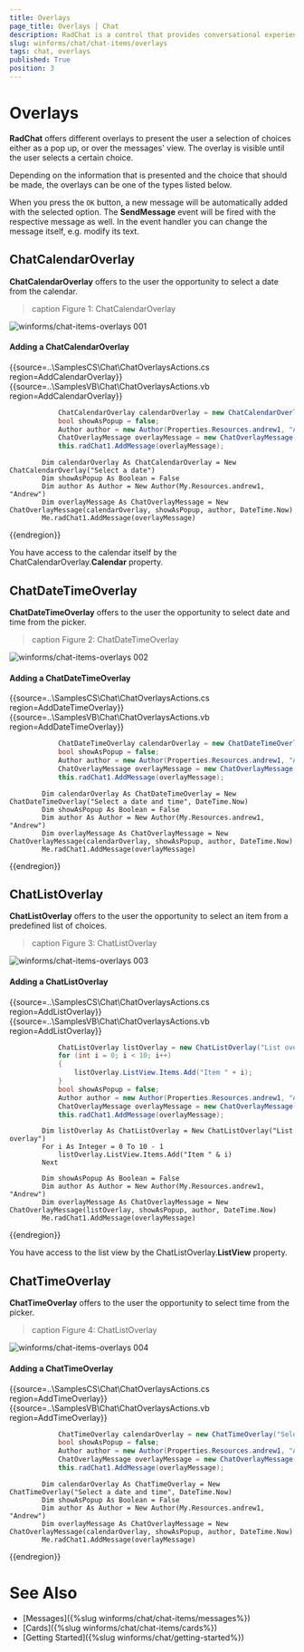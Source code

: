```yaml
---
title: Overlays
page_title: Overlays | Chat
description: RadChat is a control that provides conversational experience
slug: winforms/chat/chat-items/overlays
tags: chat, overlays
published: True
position: 3 
---
```


# Overlays

**RadChat** offers different overlays to present the user a selection of choices either as a pop up, or over the messages' view. The overlay is visible until the user selects a certain choice. 

Depending on the information that is presented and the choice that should be made, the overlays can be one of the types listed below. 

When you press the `OK` button, a new message will be automatically added with the selected option. The **SendMessage** event will be fired with the respective message as well. In the event handler you can change the message itself, e.g. modify its text.

## ChatCalendarOverlay

**ChatCalendarOverlay** offers to the user the opportunity to select a date from the calendar. 

>caption Figure 1: ChatCalendarOverlay

![winforms/chat-items-overlays 001](images/chat-items-overlays001.gif) 

#### Adding a ChatCalendarOverlay

{{source=..\SamplesCS\Chat\ChatOverlaysActions.cs region=AddCalendarOverlay}} 
{{source=..\SamplesVB\Chat\ChatOverlaysActions.vb region=AddCalendarOverlay}}

````C#
            ChatCalendarOverlay calendarOverlay = new ChatCalendarOverlay("Select a date");
            bool showAsPopup = false;
            Author author = new Author(Properties.Resources.andrew1, "Andrew");
            ChatOverlayMessage overlayMessage = new ChatOverlayMessage(calendarOverlay, showAsPopup, author, DateTime.Now);
            this.radChat1.AddMessage(overlayMessage);   

````
````VB.NET
        Dim calendarOverlay As ChatCalendarOverlay = New ChatCalendarOverlay("Select a date") 
        Dim showAsPopup As Boolean = False
        Dim author As Author = New Author(My.Resources.andrew1, "Andrew")
        Dim overlayMessage As ChatOverlayMessage = New ChatOverlayMessage(calendarOverlay, showAsPopup, author, DateTime.Now)
        Me.radChat1.AddMessage(overlayMessage)

```` 


{{endregion}}

You have access to the calendar itself by the ChatCalendarOverlay.**Calendar** property. 

## ChatDateTimeOverlay

**ChatDateTimeOverlay** offers to the user the opportunity to select date and time from the picker. 

>caption Figure 2: ChatDateTimeOverlay

![winforms/chat-items-overlays 002](images/chat-items-overlays002.gif) 

#### Adding a ChatDateTimeOverlay

{{source=..\SamplesCS\Chat\ChatOverlaysActions.cs region=AddDateTimeOverlay}} 
{{source=..\SamplesVB\Chat\ChatOverlaysActions.vb region=AddDateTimeOverlay}}

````C#
            ChatDateTimeOverlay calendarOverlay = new ChatDateTimeOverlay("Select a date and time",DateTime.Now); 
            bool showAsPopup = false;
            Author author = new Author(Properties.Resources.andrew1, "Andrew");
            ChatOverlayMessage overlayMessage = new ChatOverlayMessage(calendarOverlay, showAsPopup, author, DateTime.Now);
            this.radChat1.AddMessage(overlayMessage);     

````
````VB.NET
        Dim calendarOverlay As ChatDateTimeOverlay = New ChatDateTimeOverlay("Select a date and time", DateTime.Now)
        Dim showAsPopup As Boolean = False
        Dim author As Author = New Author(My.Resources.andrew1, "Andrew")
        Dim overlayMessage As ChatOverlayMessage = New ChatOverlayMessage(calendarOverlay, showAsPopup, author, DateTime.Now)
        Me.radChat1.AddMessage(overlayMessage)

```` 


{{endregion}}

## ChatListOverlay

**ChatListOverlay** offers to the user the opportunity to select an item from a predefined list of choices.

>caption Figure 3: ChatListOverlay

![winforms/chat-items-overlays 003](images/chat-items-overlays003.gif) 

#### Adding a ChatListOverlay

{{source=..\SamplesCS\Chat\ChatOverlaysActions.cs region=AddListOverlay}} 
{{source=..\SamplesVB\Chat\ChatOverlaysActions.vb region=AddListOverlay}}

````C#
            ChatListOverlay listOverlay = new ChatListOverlay("List overlay");
            for (int i = 0; i < 10; i++)
            {
                listOverlay.ListView.Items.Add("Item " + i);
            }
            bool showAsPopup = false;
            Author author = new Author(Properties.Resources.andrew1, "Andrew");
            ChatOverlayMessage overlayMessage = new ChatOverlayMessage(listOverlay, showAsPopup, author, DateTime.Now);
            this.radChat1.AddMessage(overlayMessage);

````
````VB.NET
        Dim listOverlay As ChatListOverlay = New ChatListOverlay("List overlay")
        For i As Integer = 0 To 10 - 1
            listOverlay.ListView.Items.Add("Item " & i)
        Next

        Dim showAsPopup As Boolean = False
        Dim author As Author = New Author(My.Resources.andrew1, "Andrew")
        Dim overlayMessage As ChatOverlayMessage = New ChatOverlayMessage(listOverlay, showAsPopup, author, DateTime.Now)
        Me.radChat1.AddMessage(overlayMessage)

```` 


{{endregion}}

You have access to the list view by the ChatListOverlay.**ListView** property. 

## ChatTimeOverlay

**ChatTimeOverlay** offers to the user the opportunity to select time from the picker. 

>caption Figure 4: ChatListOverlay

![winforms/chat-items-overlays 004](images/chat-items-overlays004.gif) 

#### Adding a ChatTimeOverlay

{{source=..\SamplesCS\Chat\ChatOverlaysActions.cs region=AddTimeOverlay}} 
{{source=..\SamplesVB\Chat\ChatOverlaysActions.vb region=AddTimeOverlay}}

````C#
            ChatTimeOverlay calendarOverlay = new ChatTimeOverlay("Select a date and time",DateTime.Now); 
            bool showAsPopup = false;
            Author author = new Author(Properties.Resources.andrew1, "Andrew");
            ChatOverlayMessage overlayMessage = new ChatOverlayMessage(calendarOverlay, showAsPopup, author, DateTime.Now);
            this.radChat1.AddMessage(overlayMessage);  

````
````VB.NET
        Dim calendarOverlay As ChatTimeOverlay = New ChatTimeOverlay("Select a date and time", DateTime.Now)
        Dim showAsPopup As Boolean = False
        Dim author As Author = New Author(My.Resources.andrew1, "Andrew")
        Dim overlayMessage As ChatOverlayMessage = New ChatOverlayMessage(calendarOverlay, showAsPopup, author, DateTime.Now)
        Me.radChat1.AddMessage(overlayMessage)

```` 


{{endregion}}

 
# See Also

* [Messages]({%slug winforms/chat/chat-items/messages%})
* [Cards]({%slug winforms/chat/chat-items/cards%})
* [Getting Started]({%slug winforms/chat/getting-started%})
 
        
